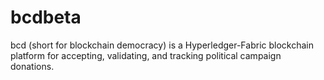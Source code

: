 # bcdbeta
bcd (short for blockchain democracy) is a Hyperledger-Fabric blockchain platform for accepting, validating, and tracking political campaign donations. 
